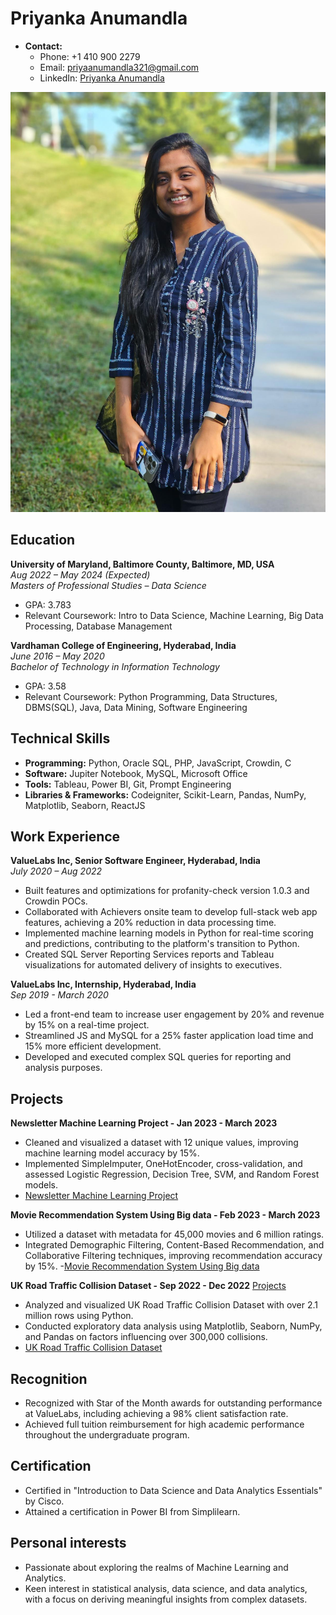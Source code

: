 # Priyanka Anumandla

- **Contact:**
  - Phone: +1 410 900 2279
  - Email: priyaanumandla321@gmail.com
  - LinkedIn: [Priyanka Anumandla](https://www.linkedin.com/in/priyanka-anumandla-54b06b189/)

![Priyanka Anumandla](me.jpg)

## Education

**University of Maryland, Baltimore County, Baltimore, MD, USA**  
*Aug 2022 – May 2024 (Expected)*  
*Masters of Professional Studies – Data Science*  
- GPA: 3.783
- Relevant Coursework: Intro to Data Science, Machine Learning, Big Data Processing, Database Management

**Vardhaman College of Engineering, Hyderabad, India**  
*June 2016 – May 2020*  
*Bachelor of Technology in Information Technology*  
- GPA: 3.58
- Relevant Coursework: Python Programming, Data Structures, DBMS(SQL), Java, Data Mining, Software Engineering

## Technical Skills

- **Programming:** Python, Oracle SQL, PHP, JavaScript, Crowdin, C
- **Software:** Jupiter Notebook, MySQL, Microsoft Office
- **Tools:** Tableau, Power BI, Git, Prompt Engineering
- **Libraries & Frameworks:** Codeigniter, Scikit-Learn, Pandas, NumPy, Matplotlib, Seaborn, ReactJS

## Work Experience

**ValueLabs Inc, Senior Software Engineer, Hyderabad, India**  
*July 2020 – Aug 2022*  
- Built features and optimizations for profanity-check version 1.0.3 and Crowdin POCs.
- Collaborated with Achievers onsite team to develop full-stack web app features, achieving a 20% reduction in data processing time.
- Implemented machine learning models in Python for real-time scoring and predictions, contributing to the platform's transition to Python.
- Created SQL Server Reporting Services reports and Tableau visualizations for automated delivery of insights to executives.

**ValueLabs Inc, Internship, Hyderabad, India**  
*Sep 2019 - March 2020*  
- Led a front-end team to increase user engagement by 20% and revenue by 15% on a real-time project.
- Streamlined JS and MySQL for a 25% faster application load time and 15% more efficient development.
- Developed and executed complex SQL queries for reporting and analysis purposes.

## Projects

**Newsletter Machine Learning Project - Jan 2023 - March 2023** 
- Cleaned and visualized a dataset with 12 unique values, improving machine learning model accuracy by 15%.
- Implemented SimpleImputer, OneHotEncoder, cross-validation, and assessed Logistic Regression, Decision Tree, SVM, and Random Forest models.
- [Newsletter Machine Learning Project](https://github.com/priyanka903/Newsletter_Dataset_MachineLearning_Project)

**Movie Recommendation System Using Big data - Feb 2023 - March 2023** 
- Utilized a dataset with metadata for 45,000 movies and 6 million ratings.
- Integrated Demographic Filtering, Content-Based Recommendation, and Collaborative Filtering techniques, improving recommendation accuracy by 15%.
-[Movie Recommendation System Using Big data](https://github.com/priyanka903/MovieRecommendation_Bigdata_project)

**UK Road Traffic Collision Dataset - Sep 2022 - Dec 2022** [Projects](https://github.com/priyanka903/Newsletter_Dataset_MachineLearning_Project)
- Analyzed and visualized UK Road Traffic Collision Dataset with over 2.1 million rows using Python.
- Conducted exploratory data analysis using Matplotlib, Seaborn, NumPy, and Pandas on factors influencing over 300,000 collisions.
- [UK Road Traffic Collision Dataset](https://github.com/priyanka903/Accident_Dataset_Project)

## Recognition

- Recognized with Star of the Month awards for outstanding performance at ValueLabs, including achieving a 98% client satisfaction rate.
- Achieved full tuition reimbursement for high academic performance throughout the undergraduate program.

## Certification

- Certified in "Introduction to Data Science and Data Analytics Essentials" by Cisco.
- Attained a certification in Power BI from Simplilearn.

## Personal interests

- Passionate about exploring the realms of Machine Learning and Analytics.
- Keen interest in statistical analysis, data science, and data analytics, with a focus on deriving meaningful insights from complex datasets.
